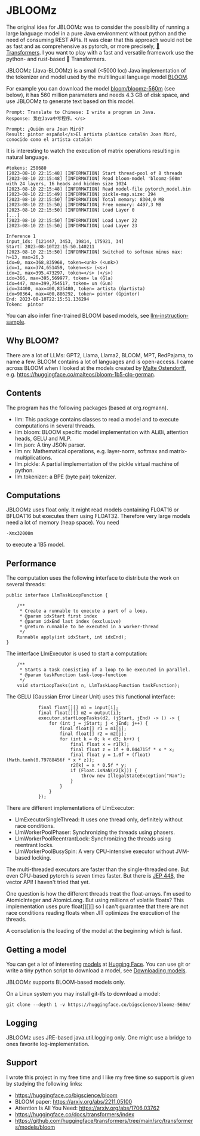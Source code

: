 # JBLOOMz

The original idea for JBLOOMz was to consider the possibility of running a large language model in a pure Java environment without python and the need of consuming REST APIs. It was clear that this approach would not be as fast and as comprehensive as pytorch, or more precisely, [🤗 Transformers](https://huggingface.co/docs/transformers/index). I you want to play with a fast and versatile framework use the python- and rust-based 🤗 Transformers.

JBLOOMz (Java-BLOOMz) is a small (<5000 loc) Java implementation of the tokenizer and model used by the multilingual language model [BLOOM](https://huggingface.co/bigscience/bloom).

For example you can download the model [bloom/bloomz-560m](https://huggingface.co/bigscience/bloomz-560m) (see below), it has 560 million parameters and needs 4.3 GB of disk space, and use JBLOOMz to generate text based on this model.

    Prompt: Translate to Chinese: I write a program in Java.
    Response: 我在Java中写程序。</s>

    Prompt: ¿Quién era Joan Miró?
    Result: pintor español</s>El artista plástico catalán Joan Miró, conocido como el artista catalán

It is interesting to watch the execution of matrix operations resulting in natural language.

    #tokens: 250680
    [2023-08-10 22:15:48] [INFORMATION] Start thread-pool of 8 threads 
    [2023-08-10 22:15:48] [INFORMATION] Read bloom-model 'bloomz-560m' with 24 layers, 16 heads and hidden size 1024 
    [2023-08-10 22:15:48] [INFORMATION] Read model-file pytorch_model.bin 
    [2023-08-10 22:15:49] [INFORMATION] pickle-map.size: 294 
    [2023-08-10 22:15:50] [INFORMATION] Total memory: 8304,0 MB 
    [2023-08-10 22:15:50] [INFORMATION] Free memory: 4497,3 MB 
    [2023-08-10 22:15:50] [INFORMATION] Load Layer 0 
    [...]
    [2023-08-10 22:15:50] [INFORMATION] Load Layer 22 
    [2023-08-10 22:15:50] [INFORMATION] Load Layer 23 
    
    Inference 1
    input_ids: [121447, 3453, 19814, 175921, 34]
    Start: 2023-08-10T22:15:50.140211
    [2023-08-10 22:15:50] [INFORMATION] Switched to softmax minus max: h=13, max=26,3 
    idx=0, max=368,835968, token=<unk> (<unk>)
    idx=1, max=374,651459, token=<s> (<s>)
    idx=2, max=395,473297, token=</s> (</s>)
    idx=366, max=395,569977, token= la (Ġla)
    idx=447, max=399,754517, token= un (Ġun)
    idx=34400, max=400,835480, token= artista (Ġartista)
    idx=90364, max=400,886292, token= pintor (Ġpintor)
    End: 2023-08-10T22:15:51.136294
    Token:  pintor

You can also infer fine-trained BLOOM based models, see [llm-instruction-sample](https://github.com/srogmann/llm-instruction-sample).

## Why BLOOM?

There are a lot of LLMs: GPT2, Llama, Llama2, BLOOM, MPT, RedPajama, to name a few. BLOOM contains a lot of languages and is open-access. I came across BLOOM when I looked at the models created by [Malte Ostendorff](https://ostendorff.org), e.g. <https://huggingface.co/malteos/bloom-1b5-clp-german>.

## Contents

The program has the following packages (based at org.rogmann).

* llm: This package contains classes to read a model and to execute computations in several threads.
* llm.bloom: BLOOM specific model implementation with ALiBi, attention heads, GELU and MLP.
* llm.json: A tiny JSON parser.
* llm.nn: Mathematical operations, e.g. layer-norm, softmax and matrix-multiplications.
* llm.pickle: A partial implementation of the pickle virtual machine of python.
* llm.tokenizer: a BPE (byte pair) tokenizer.

## Computations

JBLOOMz uses float only. It might read models containing FLOAT16 or BFLOAT16 but executes them using FLOAT32. Therefore very large models need a lot of memory (heap space). You need

    -Xmx32000m

to execute a 1B5 model.

## Performance

The computation uses the following interface to distribute the work on several threads:

    public interface LlmTaskLoopFunction {
    
    	/**
    	 * Create a runnable to execute a part of a loop.
    	 * @param idxStart first index
    	 * @param idxEnd last index (exclusive)
    	 * @return runnable to be executed in a worker-thread
    	 */
    	Runnable apply(int idxStart, int idxEnd);    
    }

The interface LlmExecutor is used to start a computation:

    	/**
    	 * Starts a task consisting of a loop to be executed in parallel.
    	 * @param taskFunction task-loop-function
    	 */
    	void startLoopTasks(int n, LlmTaskLoopFunction taskFunction);

The GELU (Gaussian Error Linear Unit) uses this functional interface:

    			final float[][] m1 = input[i];
    			final float[][] m2 = output[i];
    			executor.startLoopTasks(d2, (jStart, jEnd) -> () -> {
    				for (int j = jStart; j < jEnd; j++) {
    					final float[] r1 = m1[j];
    					final float[] r2 = m2[j];
    					for (int k = 0; k < d3; k++) {
    						final float x = r1[k];
    						final float z = 1f + 0.044715f * x * x;
    						final float y = 1.0f + (float) (Math.tanh(0.79788456f * x * z));
    						r2[k] = x * 0.5f * y;
    						if (Float.isNaN(r2[k])) {
    							throw new IllegalStateException("Nan");
    						}
    					}
    				}
    			});

There are different implementations of LlmExecutor:

* LlmExecutorSingleThread: It uses one thread only, definitely without race conditions.
* LlmWorkerPoolPhaser: Synchronizing the threads using phasers.
* LlmWorkerPoolReentrantLock: Synchronizing the threads using reentrant locks.
* LlmWorkerPoolBusySpin: A very CPU-intensive executor without JVM-based locking.

The multi-threaded executors are faster than the single-threaded one. But even CPU-based pytorch is seven times faster. But there is [JEP 448](https://openjdk.org/jeps/448), the vector API! I haven't tried that yet.

One question is how the different threads treat the float-arrays. I'm used to AtomicInteger and AtomicLong. But using millions of volatile floats? This implementation uses pure float\[\]\[\]\[\] so I can't guarantee that there are not race conditions reading floats when JIT optimizes the execution of the threads.

A consolation is the loading of the model at the beginning which is fast.

## Getting a model

You can get a lot of interesting [models](https://huggingface.co/models?pipeline_tag=text-generation&sort=trending) at [Hugging Face](https://huggingface.co/). You can use git or write a tiny python script to download a model, see [Downloading models](https://huggingface.co/).

JBLOOMz supports BLOOM-based models only.

On a Linux system you may install git-lfs to download a model:

    git clone --depth 1 -v https://huggingface.co/bigscience/bloomz-560m/

## Logging

JBLOOMz uses JRE-based java.util.logging only. One might use a bridge to ones favorite log-implementation.

## Support

I wrote this project in my free time and I like my free time so support is given by studying the following links:

* <https://huggingface.co/bigscience/bloom>
* BLOOM paper: <https://arxiv.org/abs/2211.05100>
* Attention Is All You Need: <https://arxiv.org/abs/1706.03762>
* <https://huggingface.co/docs/transformers/index>
* <https://github.com/huggingface/transformers/tree/main/src/transformers/models/bloom>
